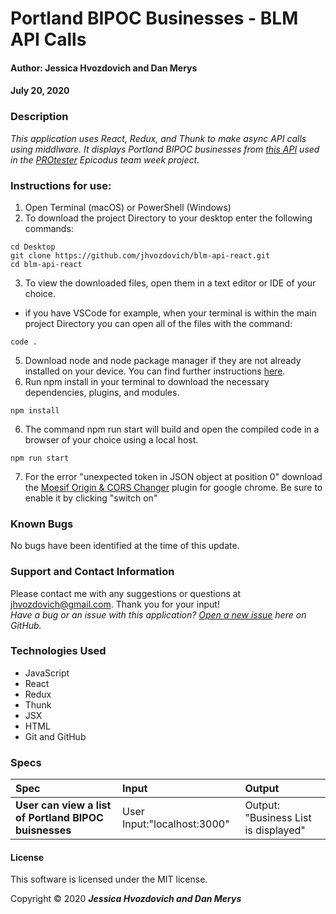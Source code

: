 # **Portland BIPOC Businesses - BLM API Calls**

#### Author: **Jessica Hvozdovich and Dan Merys**
#### July 20, 2020

### Description

_This application uses React, Redux, and Thunk to make async API calls using middlware. It displays Portland BIPOC businesses from [this API](https://github.com/dkmerys/team_week_api) used in the [PROtester](https://github.com/dkmerys/PROtester) Epicodus team week project._

### Instructions for use:

1. Open Terminal (macOS) or PowerShell (Windows)
2. To download the project Directory to your desktop enter the following commands:
```
cd Desktop
git clone https://github.com/jhvozdovich/blm-api-react.git
cd blm-api-react
```
3. To view the downloaded files, open them in a text editor or IDE of your choice.
* if you have VSCode for example, when your terminal is within the main project Directory you can open all of the files with the command:
```
code .
```
5. Download node and node package manager if they are not already installed on your device. You can find further instructions [here](https://www.learnhowtoprogram.com/intermediate-javascript/getting-started-with-javascript-8d3b52cf-3755-481d-80c5-46f1d3a8ffeb/installing-node-js-14f2721a-61e0-44b3-af1f-73f17348c8f4).
5. Run npm install in your terminal to download the necessary dependencies, plugins, and modules.
```
npm install
```
6. The command npm run start will build and open the compiled code in a browser of your choice using a local host.
```
npm run start
```
7. For the error "unexpected token in JSON object at position 0" download the [Moesif Origin & CORS Changer](https://chrome.google.com/webstore/detail/moesif-orign-cors-changer/digfbfaphojjndkpccljibejjbppifbc?hl=en-US) plugin for google chrome. Be sure to enable it by clicking "switch on"
<!-- ADD INSTRUCTIONS TO DOWNLOAD AND HOST API AT LOCALHOST:3000 -->

### Known Bugs

No bugs have been identified at the time of this update.

### Support and Contact Information

Please contact me with any suggestions or questions at jhvozdovich@gmail.com. Thank you for your input!  
_Have a bug or an issue with this application? [Open a new issue](https://github.com/jhvozdovich/blm-api-react/issues) here on GitHub._

### Technologies Used

* JavaScript
* React
* Redux
* Thunk
* JSX
* HTML
* Git and GitHub

### Specs
| Spec | Input | Output |
| :------------- | :------------- | :------------- |
| **User can view a list of Portland BIPOC buisnesses** | User Input:"localhost:3000" | Output: "Business List is displayed" |

#### License

This software is licensed under the MIT license.

Copyright © 2020 **_Jessica Hvozdovich and Dan Merys_**